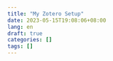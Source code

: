 ```yaml
---
title: "My Zotero Setup"
date: 2023-05-15T19:08:06+08:00
lang: en
draft: true
categories: []
tags: []
---
```


<!--more-->
